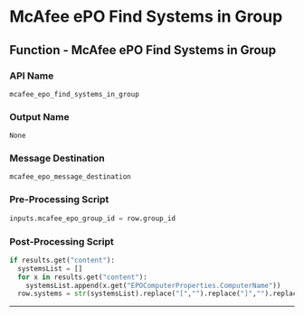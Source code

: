 <!--
    DO NOT MANUALLY EDIT THIS FILE
    THIS FILE IS AUTOMATICALLY GENERATED WITH resilient-sdk codegen
-->

# McAfee ePO Find Systems in Group

## Function - McAfee ePO Find Systems in Group

### API Name
`mcafee_epo_find_systems_in_group`

### Output Name
`None`

### Message Destination
`mcafee_epo_message_destination`

### Pre-Processing Script
```python
inputs.mcafee_epo_group_id = row.group_id
```

### Post-Processing Script
```python
if results.get("content"):
  systemsList = []
  for x in results.get("content"):
    systemsList.append(x.get("EPOComputerProperties.ComputerName"))
  row.systems = str(systemsList).replace("[","").replace("]","").replace("u","").replace("'","")
```

---

